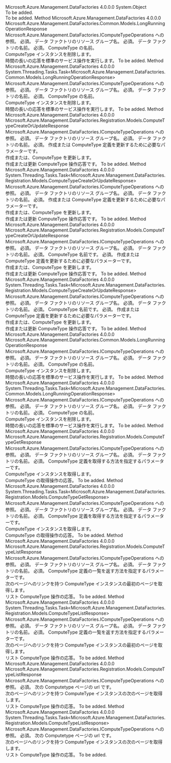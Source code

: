 <Type Name="ComputeTypeOperationsExtensions" FullName="Microsoft.Azure.Management.DataFactories.ComputeTypeOperationsExtensions">
  <TypeSignature Language="C#" Value="public static class ComputeTypeOperationsExtensions" />
  <TypeSignature Language="ILAsm" Value=".class public auto ansi abstract sealed beforefieldinit ComputeTypeOperationsExtensions extends System.Object" />
  <TypeSignature Language="DocId" Value="T:Microsoft.Azure.Management.DataFactories.ComputeTypeOperationsExtensions" />
  <TypeSignature Language="VB.NET" Value="Public Module ComputeTypeOperationsExtensions" />
  <TypeSignature Language="F#" Value="type ComputeTypeOperationsExtensions = class" />
  <AssemblyInfo>
    <AssemblyName>Microsoft.Azure.Management.DataFactories</AssemblyName>
    <AssemblyVersion>4.0.0.0</AssemblyVersion>
  </AssemblyInfo>
  <Base>
    <BaseTypeName>System.Object</BaseTypeName>
  </Base>
  <Interfaces />
  <Docs>
    <summary>To be added.</summary>
    <remarks>To be added.</remarks>
  </Docs>
  <Members>
    <Member MemberName="BeginDelete">
      <MemberSignature Language="C#" Value="public static Microsoft.Azure.Management.DataFactories.Common.Models.LongRunningOperationResponse BeginDelete (this Microsoft.Azure.Management.DataFactories.IComputeTypeOperations operations, string resourceGroupName, string dataFactoryName, string computeTypeName);" />
      <MemberSignature Language="ILAsm" Value=".method public static hidebysig class Microsoft.Azure.Management.DataFactories.Common.Models.LongRunningOperationResponse BeginDelete(class Microsoft.Azure.Management.DataFactories.IComputeTypeOperations operations, string resourceGroupName, string dataFactoryName, string computeTypeName) cil managed" />
      <MemberSignature Language="DocId" Value="M:Microsoft.Azure.Management.DataFactories.ComputeTypeOperationsExtensions.BeginDelete(Microsoft.Azure.Management.DataFactories.IComputeTypeOperations,System.String,System.String,System.String)" />
      <MemberSignature Language="VB.NET" Value="&lt;Extension()&gt;&#xA;Public Function BeginDelete (operations As IComputeTypeOperations, resourceGroupName As String, dataFactoryName As String, computeTypeName As String) As LongRunningOperationResponse" />
      <MemberSignature Language="F#" Value="static member BeginDelete : Microsoft.Azure.Management.DataFactories.IComputeTypeOperations * string * string * string -&gt; Microsoft.Azure.Management.DataFactories.Common.Models.LongRunningOperationResponse" Usage="Microsoft.Azure.Management.DataFactories.ComputeTypeOperationsExtensions.BeginDelete (operations, resourceGroupName, dataFactoryName, computeTypeName)" />
      <MemberType>Method</MemberType>
      <AssemblyInfo>
        <AssemblyName>Microsoft.Azure.Management.DataFactories</AssemblyName>
        <AssemblyVersion>4.0.0.0</AssemblyVersion>
      </AssemblyInfo>
      <ReturnValue>
        <ReturnType>Microsoft.Azure.Management.DataFactories.Common.Models.LongRunningOperationResponse</ReturnType>
      </ReturnValue>
      <Parameters>
        <Parameter Name="operations" Type="Microsoft.Azure.Management.DataFactories.IComputeTypeOperations" RefType="this" />
        <Parameter Name="resourceGroupName" Type="System.String" />
        <Parameter Name="dataFactoryName" Type="System.String" />
        <Parameter Name="computeTypeName" Type="System.String" />
      </Parameters>
      <Docs>
        <param name="operations">
            Microsoft.Azure.Management.DataFactories.IComputeTypeOperations への参照。
            </param>
        <param name="resourceGroupName">
            必須。 データ ファクトリのリソース グループ名。
            </param>
        <param name="dataFactoryName">
            必須。 データ ファクトリの名前。
            </param>
        <param name="computeTypeName">
            必須。 ComputeType の名前。
            </param>
        <summary>
            ComputeType インスタンスを削除します。
            </summary>
        <returns>
            時間の長いの応答を標準のサービス操作を実行します。
            </returns>
        <remarks>To be added.</remarks>
      </Docs>
    </Member>
    <Member MemberName="BeginDeleteAsync">
      <MemberSignature Language="C#" Value="public static System.Threading.Tasks.Task&lt;Microsoft.Azure.Management.DataFactories.Common.Models.LongRunningOperationResponse&gt; BeginDeleteAsync (this Microsoft.Azure.Management.DataFactories.IComputeTypeOperations operations, string resourceGroupName, string dataFactoryName, string computeTypeName);" />
      <MemberSignature Language="ILAsm" Value=".method public static hidebysig class System.Threading.Tasks.Task`1&lt;class Microsoft.Azure.Management.DataFactories.Common.Models.LongRunningOperationResponse&gt; BeginDeleteAsync(class Microsoft.Azure.Management.DataFactories.IComputeTypeOperations operations, string resourceGroupName, string dataFactoryName, string computeTypeName) cil managed" />
      <MemberSignature Language="DocId" Value="M:Microsoft.Azure.Management.DataFactories.ComputeTypeOperationsExtensions.BeginDeleteAsync(Microsoft.Azure.Management.DataFactories.IComputeTypeOperations,System.String,System.String,System.String)" />
      <MemberSignature Language="VB.NET" Value="&lt;Extension()&gt;&#xA;Public Function BeginDeleteAsync (operations As IComputeTypeOperations, resourceGroupName As String, dataFactoryName As String, computeTypeName As String) As Task(Of LongRunningOperationResponse)" />
      <MemberSignature Language="F#" Value="static member BeginDeleteAsync : Microsoft.Azure.Management.DataFactories.IComputeTypeOperations * string * string * string -&gt; System.Threading.Tasks.Task&lt;Microsoft.Azure.Management.DataFactories.Common.Models.LongRunningOperationResponse&gt;" Usage="Microsoft.Azure.Management.DataFactories.ComputeTypeOperationsExtensions.BeginDeleteAsync (operations, resourceGroupName, dataFactoryName, computeTypeName)" />
      <MemberType>Method</MemberType>
      <AssemblyInfo>
        <AssemblyName>Microsoft.Azure.Management.DataFactories</AssemblyName>
        <AssemblyVersion>4.0.0.0</AssemblyVersion>
      </AssemblyInfo>
      <ReturnValue>
        <ReturnType>System.Threading.Tasks.Task&lt;Microsoft.Azure.Management.DataFactories.Common.Models.LongRunningOperationResponse&gt;</ReturnType>
      </ReturnValue>
      <Parameters>
        <Parameter Name="operations" Type="Microsoft.Azure.Management.DataFactories.IComputeTypeOperations" RefType="this" />
        <Parameter Name="resourceGroupName" Type="System.String" />
        <Parameter Name="dataFactoryName" Type="System.String" />
        <Parameter Name="computeTypeName" Type="System.String" />
      </Parameters>
      <Docs>
        <param name="operations">
            Microsoft.Azure.Management.DataFactories.IComputeTypeOperations への参照。
            </param>
        <param name="resourceGroupName">
            必須。 データ ファクトリのリソース グループ名。
            </param>
        <param name="dataFactoryName">
            必須。 データ ファクトリの名前。
            </param>
        <param name="computeTypeName">
            必須。 ComputeType の名前。
            </param>
        <summary>
            ComputeType インスタンスを削除します。
            </summary>
        <returns>
            時間の長いの応答を標準のサービス操作を実行します。
            </returns>
        <remarks>To be added.</remarks>
      </Docs>
    </Member>
    <Member MemberName="CreateOrUpdate">
      <MemberSignature Language="C#" Value="public static Microsoft.Azure.Management.DataFactories.Registration.Models.ComputeTypeCreateOrUpdateResponse CreateOrUpdate (this Microsoft.Azure.Management.DataFactories.IComputeTypeOperations operations, string resourceGroupName, string dataFactoryName, Microsoft.Azure.Management.DataFactories.Registration.Models.ComputeTypeCreateOrUpdateParameters parameters);" />
      <MemberSignature Language="ILAsm" Value=".method public static hidebysig class Microsoft.Azure.Management.DataFactories.Registration.Models.ComputeTypeCreateOrUpdateResponse CreateOrUpdate(class Microsoft.Azure.Management.DataFactories.IComputeTypeOperations operations, string resourceGroupName, string dataFactoryName, class Microsoft.Azure.Management.DataFactories.Registration.Models.ComputeTypeCreateOrUpdateParameters parameters) cil managed" />
      <MemberSignature Language="DocId" Value="M:Microsoft.Azure.Management.DataFactories.ComputeTypeOperationsExtensions.CreateOrUpdate(Microsoft.Azure.Management.DataFactories.IComputeTypeOperations,System.String,System.String,Microsoft.Azure.Management.DataFactories.Registration.Models.ComputeTypeCreateOrUpdateParameters)" />
      <MemberSignature Language="VB.NET" Value="&lt;Extension()&gt;&#xA;Public Function CreateOrUpdate (operations As IComputeTypeOperations, resourceGroupName As String, dataFactoryName As String, parameters As ComputeTypeCreateOrUpdateParameters) As ComputeTypeCreateOrUpdateResponse" />
      <MemberSignature Language="F#" Value="static member CreateOrUpdate : Microsoft.Azure.Management.DataFactories.IComputeTypeOperations * string * string * Microsoft.Azure.Management.DataFactories.Registration.Models.ComputeTypeCreateOrUpdateParameters -&gt; Microsoft.Azure.Management.DataFactories.Registration.Models.ComputeTypeCreateOrUpdateResponse" Usage="Microsoft.Azure.Management.DataFactories.ComputeTypeOperationsExtensions.CreateOrUpdate (operations, resourceGroupName, dataFactoryName, parameters)" />
      <MemberType>Method</MemberType>
      <AssemblyInfo>
        <AssemblyName>Microsoft.Azure.Management.DataFactories</AssemblyName>
        <AssemblyVersion>4.0.0.0</AssemblyVersion>
      </AssemblyInfo>
      <ReturnValue>
        <ReturnType>Microsoft.Azure.Management.DataFactories.Registration.Models.ComputeTypeCreateOrUpdateResponse</ReturnType>
      </ReturnValue>
      <Parameters>
        <Parameter Name="operations" Type="Microsoft.Azure.Management.DataFactories.IComputeTypeOperations" RefType="this" />
        <Parameter Name="resourceGroupName" Type="System.String" />
        <Parameter Name="dataFactoryName" Type="System.String" />
        <Parameter Name="parameters" Type="Microsoft.Azure.Management.DataFactories.Registration.Models.ComputeTypeCreateOrUpdateParameters" />
      </Parameters>
      <Docs>
        <param name="operations">
            Microsoft.Azure.Management.DataFactories.IComputeTypeOperations への参照。
            </param>
        <param name="resourceGroupName">
            必須。 データ ファクトリのリソース グループ名。
            </param>
        <param name="dataFactoryName">
            必須。 データ ファクトリの名前。
            </param>
        <param name="parameters">
            必須。 作成または ComputeType 定義を更新するために必要なパラメーターです。
            </param>
        <summary>
            作成または、ComputeType を更新します。
            </summary>
        <returns>
            作成または更新 ComputeType 操作応答です。
            </returns>
        <remarks>To be added.</remarks>
      </Docs>
    </Member>
    <Member MemberName="CreateOrUpdateAsync">
      <MemberSignature Language="C#" Value="public static System.Threading.Tasks.Task&lt;Microsoft.Azure.Management.DataFactories.Registration.Models.ComputeTypeCreateOrUpdateResponse&gt; CreateOrUpdateAsync (this Microsoft.Azure.Management.DataFactories.IComputeTypeOperations operations, string resourceGroupName, string dataFactoryName, Microsoft.Azure.Management.DataFactories.Registration.Models.ComputeTypeCreateOrUpdateParameters parameters);" />
      <MemberSignature Language="ILAsm" Value=".method public static hidebysig class System.Threading.Tasks.Task`1&lt;class Microsoft.Azure.Management.DataFactories.Registration.Models.ComputeTypeCreateOrUpdateResponse&gt; CreateOrUpdateAsync(class Microsoft.Azure.Management.DataFactories.IComputeTypeOperations operations, string resourceGroupName, string dataFactoryName, class Microsoft.Azure.Management.DataFactories.Registration.Models.ComputeTypeCreateOrUpdateParameters parameters) cil managed" />
      <MemberSignature Language="DocId" Value="M:Microsoft.Azure.Management.DataFactories.ComputeTypeOperationsExtensions.CreateOrUpdateAsync(Microsoft.Azure.Management.DataFactories.IComputeTypeOperations,System.String,System.String,Microsoft.Azure.Management.DataFactories.Registration.Models.ComputeTypeCreateOrUpdateParameters)" />
      <MemberSignature Language="VB.NET" Value="&lt;Extension()&gt;&#xA;Public Function CreateOrUpdateAsync (operations As IComputeTypeOperations, resourceGroupName As String, dataFactoryName As String, parameters As ComputeTypeCreateOrUpdateParameters) As Task(Of ComputeTypeCreateOrUpdateResponse)" />
      <MemberSignature Language="F#" Value="static member CreateOrUpdateAsync : Microsoft.Azure.Management.DataFactories.IComputeTypeOperations * string * string * Microsoft.Azure.Management.DataFactories.Registration.Models.ComputeTypeCreateOrUpdateParameters -&gt; System.Threading.Tasks.Task&lt;Microsoft.Azure.Management.DataFactories.Registration.Models.ComputeTypeCreateOrUpdateResponse&gt;" Usage="Microsoft.Azure.Management.DataFactories.ComputeTypeOperationsExtensions.CreateOrUpdateAsync (operations, resourceGroupName, dataFactoryName, parameters)" />
      <MemberType>Method</MemberType>
      <AssemblyInfo>
        <AssemblyName>Microsoft.Azure.Management.DataFactories</AssemblyName>
        <AssemblyVersion>4.0.0.0</AssemblyVersion>
      </AssemblyInfo>
      <ReturnValue>
        <ReturnType>System.Threading.Tasks.Task&lt;Microsoft.Azure.Management.DataFactories.Registration.Models.ComputeTypeCreateOrUpdateResponse&gt;</ReturnType>
      </ReturnValue>
      <Parameters>
        <Parameter Name="operations" Type="Microsoft.Azure.Management.DataFactories.IComputeTypeOperations" RefType="this" />
        <Parameter Name="resourceGroupName" Type="System.String" />
        <Parameter Name="dataFactoryName" Type="System.String" />
        <Parameter Name="parameters" Type="Microsoft.Azure.Management.DataFactories.Registration.Models.ComputeTypeCreateOrUpdateParameters" />
      </Parameters>
      <Docs>
        <param name="operations">
            Microsoft.Azure.Management.DataFactories.IComputeTypeOperations への参照。
            </param>
        <param name="resourceGroupName">
            必須。 データ ファクトリのリソース グループ名。
            </param>
        <param name="dataFactoryName">
            必須。 データ ファクトリの名前。
            </param>
        <param name="parameters">
            必須。 作成または ComputeType 定義を更新するために必要なパラメーターです。
            </param>
        <summary>
            作成または、ComputeType を更新します。
            </summary>
        <returns>
            作成または更新 ComputeType 操作応答です。
            </returns>
        <remarks>To be added.</remarks>
      </Docs>
    </Member>
    <Member MemberName="CreateOrUpdateWithRawJsonContent">
      <MemberSignature Language="C#" Value="public static Microsoft.Azure.Management.DataFactories.Registration.Models.ComputeTypeCreateOrUpdateResponse CreateOrUpdateWithRawJsonContent (this Microsoft.Azure.Management.DataFactories.IComputeTypeOperations operations, string resourceGroupName, string dataFactoryName, string computeTypeName, Microsoft.Azure.Management.DataFactories.Registration.Models.ComputeTypeCreateOrUpdateWithRawJsonContentParameters parameters);" />
      <MemberSignature Language="ILAsm" Value=".method public static hidebysig class Microsoft.Azure.Management.DataFactories.Registration.Models.ComputeTypeCreateOrUpdateResponse CreateOrUpdateWithRawJsonContent(class Microsoft.Azure.Management.DataFactories.IComputeTypeOperations operations, string resourceGroupName, string dataFactoryName, string computeTypeName, class Microsoft.Azure.Management.DataFactories.Registration.Models.ComputeTypeCreateOrUpdateWithRawJsonContentParameters parameters) cil managed" />
      <MemberSignature Language="DocId" Value="M:Microsoft.Azure.Management.DataFactories.ComputeTypeOperationsExtensions.CreateOrUpdateWithRawJsonContent(Microsoft.Azure.Management.DataFactories.IComputeTypeOperations,System.String,System.String,System.String,Microsoft.Azure.Management.DataFactories.Registration.Models.ComputeTypeCreateOrUpdateWithRawJsonContentParameters)" />
      <MemberSignature Language="VB.NET" Value="&lt;Extension()&gt;&#xA;Public Function CreateOrUpdateWithRawJsonContent (operations As IComputeTypeOperations, resourceGroupName As String, dataFactoryName As String, computeTypeName As String, parameters As ComputeTypeCreateOrUpdateWithRawJsonContentParameters) As ComputeTypeCreateOrUpdateResponse" />
      <MemberSignature Language="F#" Value="static member CreateOrUpdateWithRawJsonContent : Microsoft.Azure.Management.DataFactories.IComputeTypeOperations * string * string * string * Microsoft.Azure.Management.DataFactories.Registration.Models.ComputeTypeCreateOrUpdateWithRawJsonContentParameters -&gt; Microsoft.Azure.Management.DataFactories.Registration.Models.ComputeTypeCreateOrUpdateResponse" Usage="Microsoft.Azure.Management.DataFactories.ComputeTypeOperationsExtensions.CreateOrUpdateWithRawJsonContent (operations, resourceGroupName, dataFactoryName, computeTypeName, parameters)" />
      <MemberType>Method</MemberType>
      <AssemblyInfo>
        <AssemblyName>Microsoft.Azure.Management.DataFactories</AssemblyName>
        <AssemblyVersion>4.0.0.0</AssemblyVersion>
      </AssemblyInfo>
      <ReturnValue>
        <ReturnType>Microsoft.Azure.Management.DataFactories.Registration.Models.ComputeTypeCreateOrUpdateResponse</ReturnType>
      </ReturnValue>
      <Parameters>
        <Parameter Name="operations" Type="Microsoft.Azure.Management.DataFactories.IComputeTypeOperations" RefType="this" />
        <Parameter Name="resourceGroupName" Type="System.String" />
        <Parameter Name="dataFactoryName" Type="System.String" />
        <Parameter Name="computeTypeName" Type="System.String" />
        <Parameter Name="parameters" Type="Microsoft.Azure.Management.DataFactories.Registration.Models.ComputeTypeCreateOrUpdateWithRawJsonContentParameters" />
      </Parameters>
      <Docs>
        <param name="operations">
            Microsoft.Azure.Management.DataFactories.IComputeTypeOperations への参照。
            </param>
        <param name="resourceGroupName">
            必須。 データ ファクトリのリソース グループ名。
            </param>
        <param name="dataFactoryName">
            必須。 データ ファクトリの名前。
            </param>
        <param name="computeTypeName">
            必須。 ComputeType 名前です。
            </param>
        <param name="parameters">
            必須。 作成または ComputeType 定義を更新するために必要なパラメーターです。
            </param>
        <summary>
            作成または、ComputeType を更新します。
            </summary>
        <returns>
            作成または更新 ComputeType 操作応答です。
            </returns>
        <remarks>To be added.</remarks>
      </Docs>
    </Member>
    <Member MemberName="CreateOrUpdateWithRawJsonContentAsync">
      <MemberSignature Language="C#" Value="public static System.Threading.Tasks.Task&lt;Microsoft.Azure.Management.DataFactories.Registration.Models.ComputeTypeCreateOrUpdateResponse&gt; CreateOrUpdateWithRawJsonContentAsync (this Microsoft.Azure.Management.DataFactories.IComputeTypeOperations operations, string resourceGroupName, string dataFactoryName, string computeTypeName, Microsoft.Azure.Management.DataFactories.Registration.Models.ComputeTypeCreateOrUpdateWithRawJsonContentParameters parameters);" />
      <MemberSignature Language="ILAsm" Value=".method public static hidebysig class System.Threading.Tasks.Task`1&lt;class Microsoft.Azure.Management.DataFactories.Registration.Models.ComputeTypeCreateOrUpdateResponse&gt; CreateOrUpdateWithRawJsonContentAsync(class Microsoft.Azure.Management.DataFactories.IComputeTypeOperations operations, string resourceGroupName, string dataFactoryName, string computeTypeName, class Microsoft.Azure.Management.DataFactories.Registration.Models.ComputeTypeCreateOrUpdateWithRawJsonContentParameters parameters) cil managed" />
      <MemberSignature Language="DocId" Value="M:Microsoft.Azure.Management.DataFactories.ComputeTypeOperationsExtensions.CreateOrUpdateWithRawJsonContentAsync(Microsoft.Azure.Management.DataFactories.IComputeTypeOperations,System.String,System.String,System.String,Microsoft.Azure.Management.DataFactories.Registration.Models.ComputeTypeCreateOrUpdateWithRawJsonContentParameters)" />
      <MemberSignature Language="VB.NET" Value="&lt;Extension()&gt;&#xA;Public Function CreateOrUpdateWithRawJsonContentAsync (operations As IComputeTypeOperations, resourceGroupName As String, dataFactoryName As String, computeTypeName As String, parameters As ComputeTypeCreateOrUpdateWithRawJsonContentParameters) As Task(Of ComputeTypeCreateOrUpdateResponse)" />
      <MemberSignature Language="F#" Value="static member CreateOrUpdateWithRawJsonContentAsync : Microsoft.Azure.Management.DataFactories.IComputeTypeOperations * string * string * string * Microsoft.Azure.Management.DataFactories.Registration.Models.ComputeTypeCreateOrUpdateWithRawJsonContentParameters -&gt; System.Threading.Tasks.Task&lt;Microsoft.Azure.Management.DataFactories.Registration.Models.ComputeTypeCreateOrUpdateResponse&gt;" Usage="Microsoft.Azure.Management.DataFactories.ComputeTypeOperationsExtensions.CreateOrUpdateWithRawJsonContentAsync (operations, resourceGroupName, dataFactoryName, computeTypeName, parameters)" />
      <MemberType>Method</MemberType>
      <AssemblyInfo>
        <AssemblyName>Microsoft.Azure.Management.DataFactories</AssemblyName>
        <AssemblyVersion>4.0.0.0</AssemblyVersion>
      </AssemblyInfo>
      <ReturnValue>
        <ReturnType>System.Threading.Tasks.Task&lt;Microsoft.Azure.Management.DataFactories.Registration.Models.ComputeTypeCreateOrUpdateResponse&gt;</ReturnType>
      </ReturnValue>
      <Parameters>
        <Parameter Name="operations" Type="Microsoft.Azure.Management.DataFactories.IComputeTypeOperations" RefType="this" />
        <Parameter Name="resourceGroupName" Type="System.String" />
        <Parameter Name="dataFactoryName" Type="System.String" />
        <Parameter Name="computeTypeName" Type="System.String" />
        <Parameter Name="parameters" Type="Microsoft.Azure.Management.DataFactories.Registration.Models.ComputeTypeCreateOrUpdateWithRawJsonContentParameters" />
      </Parameters>
      <Docs>
        <param name="operations">
            Microsoft.Azure.Management.DataFactories.IComputeTypeOperations への参照。
            </param>
        <param name="resourceGroupName">
            必須。 データ ファクトリのリソース グループ名。
            </param>
        <param name="dataFactoryName">
            必須。 データ ファクトリの名前。
            </param>
        <param name="computeTypeName">
            必須。 ComputeType 名前です。
            </param>
        <param name="parameters">
            必須。 作成または ComputeType 定義を更新するために必要なパラメーターです。
            </param>
        <summary>
            作成または、ComputeType を更新します。
            </summary>
        <returns>
            作成または更新 ComputeType 操作応答です。
            </returns>
        <remarks>To be added.</remarks>
      </Docs>
    </Member>
    <Member MemberName="Delete">
      <MemberSignature Language="C#" Value="public static Microsoft.Azure.Management.DataFactories.Common.Models.LongRunningOperationResponse Delete (this Microsoft.Azure.Management.DataFactories.IComputeTypeOperations operations, string resourceGroupName, string dataFactoryName, string computeTypeName);" />
      <MemberSignature Language="ILAsm" Value=".method public static hidebysig class Microsoft.Azure.Management.DataFactories.Common.Models.LongRunningOperationResponse Delete(class Microsoft.Azure.Management.DataFactories.IComputeTypeOperations operations, string resourceGroupName, string dataFactoryName, string computeTypeName) cil managed" />
      <MemberSignature Language="DocId" Value="M:Microsoft.Azure.Management.DataFactories.ComputeTypeOperationsExtensions.Delete(Microsoft.Azure.Management.DataFactories.IComputeTypeOperations,System.String,System.String,System.String)" />
      <MemberSignature Language="VB.NET" Value="&lt;Extension()&gt;&#xA;Public Function Delete (operations As IComputeTypeOperations, resourceGroupName As String, dataFactoryName As String, computeTypeName As String) As LongRunningOperationResponse" />
      <MemberSignature Language="F#" Value="static member Delete : Microsoft.Azure.Management.DataFactories.IComputeTypeOperations * string * string * string -&gt; Microsoft.Azure.Management.DataFactories.Common.Models.LongRunningOperationResponse" Usage="Microsoft.Azure.Management.DataFactories.ComputeTypeOperationsExtensions.Delete (operations, resourceGroupName, dataFactoryName, computeTypeName)" />
      <MemberType>Method</MemberType>
      <AssemblyInfo>
        <AssemblyName>Microsoft.Azure.Management.DataFactories</AssemblyName>
        <AssemblyVersion>4.0.0.0</AssemblyVersion>
      </AssemblyInfo>
      <ReturnValue>
        <ReturnType>Microsoft.Azure.Management.DataFactories.Common.Models.LongRunningOperationResponse</ReturnType>
      </ReturnValue>
      <Parameters>
        <Parameter Name="operations" Type="Microsoft.Azure.Management.DataFactories.IComputeTypeOperations" RefType="this" />
        <Parameter Name="resourceGroupName" Type="System.String" />
        <Parameter Name="dataFactoryName" Type="System.String" />
        <Parameter Name="computeTypeName" Type="System.String" />
      </Parameters>
      <Docs>
        <param name="operations">
            Microsoft.Azure.Management.DataFactories.IComputeTypeOperations への参照。
            </param>
        <param name="resourceGroupName">
            必須。 データ ファクトリのリソース グループ名。
            </param>
        <param name="dataFactoryName">
            必須。 データ ファクトリの名前。
            </param>
        <param name="computeTypeName">
            必須。 ComputeType の名前。
            </param>
        <summary>
            ComputeType インスタンスを削除します。
            </summary>
        <returns>
            時間の長いの応答を標準のサービス操作を実行します。
            </returns>
        <remarks>To be added.</remarks>
      </Docs>
    </Member>
    <Member MemberName="DeleteAsync">
      <MemberSignature Language="C#" Value="public static System.Threading.Tasks.Task&lt;Microsoft.Azure.Management.DataFactories.Common.Models.LongRunningOperationResponse&gt; DeleteAsync (this Microsoft.Azure.Management.DataFactories.IComputeTypeOperations operations, string resourceGroupName, string dataFactoryName, string computeTypeName);" />
      <MemberSignature Language="ILAsm" Value=".method public static hidebysig class System.Threading.Tasks.Task`1&lt;class Microsoft.Azure.Management.DataFactories.Common.Models.LongRunningOperationResponse&gt; DeleteAsync(class Microsoft.Azure.Management.DataFactories.IComputeTypeOperations operations, string resourceGroupName, string dataFactoryName, string computeTypeName) cil managed" />
      <MemberSignature Language="DocId" Value="M:Microsoft.Azure.Management.DataFactories.ComputeTypeOperationsExtensions.DeleteAsync(Microsoft.Azure.Management.DataFactories.IComputeTypeOperations,System.String,System.String,System.String)" />
      <MemberSignature Language="VB.NET" Value="&lt;Extension()&gt;&#xA;Public Function DeleteAsync (operations As IComputeTypeOperations, resourceGroupName As String, dataFactoryName As String, computeTypeName As String) As Task(Of LongRunningOperationResponse)" />
      <MemberSignature Language="F#" Value="static member DeleteAsync : Microsoft.Azure.Management.DataFactories.IComputeTypeOperations * string * string * string -&gt; System.Threading.Tasks.Task&lt;Microsoft.Azure.Management.DataFactories.Common.Models.LongRunningOperationResponse&gt;" Usage="Microsoft.Azure.Management.DataFactories.ComputeTypeOperationsExtensions.DeleteAsync (operations, resourceGroupName, dataFactoryName, computeTypeName)" />
      <MemberType>Method</MemberType>
      <AssemblyInfo>
        <AssemblyName>Microsoft.Azure.Management.DataFactories</AssemblyName>
        <AssemblyVersion>4.0.0.0</AssemblyVersion>
      </AssemblyInfo>
      <ReturnValue>
        <ReturnType>System.Threading.Tasks.Task&lt;Microsoft.Azure.Management.DataFactories.Common.Models.LongRunningOperationResponse&gt;</ReturnType>
      </ReturnValue>
      <Parameters>
        <Parameter Name="operations" Type="Microsoft.Azure.Management.DataFactories.IComputeTypeOperations" RefType="this" />
        <Parameter Name="resourceGroupName" Type="System.String" />
        <Parameter Name="dataFactoryName" Type="System.String" />
        <Parameter Name="computeTypeName" Type="System.String" />
      </Parameters>
      <Docs>
        <param name="operations">
            Microsoft.Azure.Management.DataFactories.IComputeTypeOperations への参照。
            </param>
        <param name="resourceGroupName">
            必須。 データ ファクトリのリソース グループ名。
            </param>
        <param name="dataFactoryName">
            必須。 データ ファクトリの名前。
            </param>
        <param name="computeTypeName">
            必須。 ComputeType の名前。
            </param>
        <summary>
            ComputeType インスタンスを削除します。
            </summary>
        <returns>
            時間の長いの応答を標準のサービス操作を実行します。
            </returns>
        <remarks>To be added.</remarks>
      </Docs>
    </Member>
    <Member MemberName="Get">
      <MemberSignature Language="C#" Value="public static Microsoft.Azure.Management.DataFactories.Registration.Models.ComputeTypeGetResponse Get (this Microsoft.Azure.Management.DataFactories.IComputeTypeOperations operations, string resourceGroupName, string dataFactoryName, Microsoft.Azure.Management.DataFactories.Registration.Models.ComputeTypeGetParameters parameters);" />
      <MemberSignature Language="ILAsm" Value=".method public static hidebysig class Microsoft.Azure.Management.DataFactories.Registration.Models.ComputeTypeGetResponse Get(class Microsoft.Azure.Management.DataFactories.IComputeTypeOperations operations, string resourceGroupName, string dataFactoryName, class Microsoft.Azure.Management.DataFactories.Registration.Models.ComputeTypeGetParameters parameters) cil managed" />
      <MemberSignature Language="DocId" Value="M:Microsoft.Azure.Management.DataFactories.ComputeTypeOperationsExtensions.Get(Microsoft.Azure.Management.DataFactories.IComputeTypeOperations,System.String,System.String,Microsoft.Azure.Management.DataFactories.Registration.Models.ComputeTypeGetParameters)" />
      <MemberSignature Language="VB.NET" Value="&lt;Extension()&gt;&#xA;Public Function Get (operations As IComputeTypeOperations, resourceGroupName As String, dataFactoryName As String, parameters As ComputeTypeGetParameters) As ComputeTypeGetResponse" />
      <MemberSignature Language="F#" Value="static member Get : Microsoft.Azure.Management.DataFactories.IComputeTypeOperations * string * string * Microsoft.Azure.Management.DataFactories.Registration.Models.ComputeTypeGetParameters -&gt; Microsoft.Azure.Management.DataFactories.Registration.Models.ComputeTypeGetResponse" Usage="Microsoft.Azure.Management.DataFactories.ComputeTypeOperationsExtensions.Get (operations, resourceGroupName, dataFactoryName, parameters)" />
      <MemberType>Method</MemberType>
      <AssemblyInfo>
        <AssemblyName>Microsoft.Azure.Management.DataFactories</AssemblyName>
        <AssemblyVersion>4.0.0.0</AssemblyVersion>
      </AssemblyInfo>
      <ReturnValue>
        <ReturnType>Microsoft.Azure.Management.DataFactories.Registration.Models.ComputeTypeGetResponse</ReturnType>
      </ReturnValue>
      <Parameters>
        <Parameter Name="operations" Type="Microsoft.Azure.Management.DataFactories.IComputeTypeOperations" RefType="this" />
        <Parameter Name="resourceGroupName" Type="System.String" />
        <Parameter Name="dataFactoryName" Type="System.String" />
        <Parameter Name="parameters" Type="Microsoft.Azure.Management.DataFactories.Registration.Models.ComputeTypeGetParameters" />
      </Parameters>
      <Docs>
        <param name="operations">
            Microsoft.Azure.Management.DataFactories.IComputeTypeOperations への参照。
            </param>
        <param name="resourceGroupName">
            必須。 データ ファクトリのリソース グループ名。
            </param>
        <param name="dataFactoryName">
            必須。 データ ファクトリの名前。
            </param>
        <param name="parameters">
            必須。 ComputeType 定義を取得する方法を指定するパラメーターです。
            </param>
        <summary>
            ComputeType インスタンスを取得します。
            </summary>
        <returns>
            ComputeType の取得操作の応答。
            </returns>
        <remarks>To be added.</remarks>
      </Docs>
    </Member>
    <Member MemberName="GetAsync">
      <MemberSignature Language="C#" Value="public static System.Threading.Tasks.Task&lt;Microsoft.Azure.Management.DataFactories.Registration.Models.ComputeTypeGetResponse&gt; GetAsync (this Microsoft.Azure.Management.DataFactories.IComputeTypeOperations operations, string resourceGroupName, string dataFactoryName, Microsoft.Azure.Management.DataFactories.Registration.Models.ComputeTypeGetParameters parameters);" />
      <MemberSignature Language="ILAsm" Value=".method public static hidebysig class System.Threading.Tasks.Task`1&lt;class Microsoft.Azure.Management.DataFactories.Registration.Models.ComputeTypeGetResponse&gt; GetAsync(class Microsoft.Azure.Management.DataFactories.IComputeTypeOperations operations, string resourceGroupName, string dataFactoryName, class Microsoft.Azure.Management.DataFactories.Registration.Models.ComputeTypeGetParameters parameters) cil managed" />
      <MemberSignature Language="DocId" Value="M:Microsoft.Azure.Management.DataFactories.ComputeTypeOperationsExtensions.GetAsync(Microsoft.Azure.Management.DataFactories.IComputeTypeOperations,System.String,System.String,Microsoft.Azure.Management.DataFactories.Registration.Models.ComputeTypeGetParameters)" />
      <MemberSignature Language="VB.NET" Value="&lt;Extension()&gt;&#xA;Public Function GetAsync (operations As IComputeTypeOperations, resourceGroupName As String, dataFactoryName As String, parameters As ComputeTypeGetParameters) As Task(Of ComputeTypeGetResponse)" />
      <MemberSignature Language="F#" Value="static member GetAsync : Microsoft.Azure.Management.DataFactories.IComputeTypeOperations * string * string * Microsoft.Azure.Management.DataFactories.Registration.Models.ComputeTypeGetParameters -&gt; System.Threading.Tasks.Task&lt;Microsoft.Azure.Management.DataFactories.Registration.Models.ComputeTypeGetResponse&gt;" Usage="Microsoft.Azure.Management.DataFactories.ComputeTypeOperationsExtensions.GetAsync (operations, resourceGroupName, dataFactoryName, parameters)" />
      <MemberType>Method</MemberType>
      <AssemblyInfo>
        <AssemblyName>Microsoft.Azure.Management.DataFactories</AssemblyName>
        <AssemblyVersion>4.0.0.0</AssemblyVersion>
      </AssemblyInfo>
      <ReturnValue>
        <ReturnType>System.Threading.Tasks.Task&lt;Microsoft.Azure.Management.DataFactories.Registration.Models.ComputeTypeGetResponse&gt;</ReturnType>
      </ReturnValue>
      <Parameters>
        <Parameter Name="operations" Type="Microsoft.Azure.Management.DataFactories.IComputeTypeOperations" RefType="this" />
        <Parameter Name="resourceGroupName" Type="System.String" />
        <Parameter Name="dataFactoryName" Type="System.String" />
        <Parameter Name="parameters" Type="Microsoft.Azure.Management.DataFactories.Registration.Models.ComputeTypeGetParameters" />
      </Parameters>
      <Docs>
        <param name="operations">
            Microsoft.Azure.Management.DataFactories.IComputeTypeOperations への参照。
            </param>
        <param name="resourceGroupName">
            必須。 データ ファクトリのリソース グループ名。
            </param>
        <param name="dataFactoryName">
            必須。 データ ファクトリの名前。
            </param>
        <param name="parameters">
            必須。 ComputeType 定義を取得する方法を指定するパラメーターです。
            </param>
        <summary>
            ComputeType インスタンスを取得します。
            </summary>
        <returns>
            ComputeType の取得操作の応答。
            </returns>
        <remarks>To be added.</remarks>
      </Docs>
    </Member>
    <Member MemberName="List">
      <MemberSignature Language="C#" Value="public static Microsoft.Azure.Management.DataFactories.Registration.Models.ComputeTypeListResponse List (this Microsoft.Azure.Management.DataFactories.IComputeTypeOperations operations, string resourceGroupName, string dataFactoryName, Microsoft.Azure.Management.DataFactories.Registration.Models.ComputeTypeListParameters parameters);" />
      <MemberSignature Language="ILAsm" Value=".method public static hidebysig class Microsoft.Azure.Management.DataFactories.Registration.Models.ComputeTypeListResponse List(class Microsoft.Azure.Management.DataFactories.IComputeTypeOperations operations, string resourceGroupName, string dataFactoryName, class Microsoft.Azure.Management.DataFactories.Registration.Models.ComputeTypeListParameters parameters) cil managed" />
      <MemberSignature Language="DocId" Value="M:Microsoft.Azure.Management.DataFactories.ComputeTypeOperationsExtensions.List(Microsoft.Azure.Management.DataFactories.IComputeTypeOperations,System.String,System.String,Microsoft.Azure.Management.DataFactories.Registration.Models.ComputeTypeListParameters)" />
      <MemberSignature Language="VB.NET" Value="&lt;Extension()&gt;&#xA;Public Function List (operations As IComputeTypeOperations, resourceGroupName As String, dataFactoryName As String, parameters As ComputeTypeListParameters) As ComputeTypeListResponse" />
      <MemberSignature Language="F#" Value="static member List : Microsoft.Azure.Management.DataFactories.IComputeTypeOperations * string * string * Microsoft.Azure.Management.DataFactories.Registration.Models.ComputeTypeListParameters -&gt; Microsoft.Azure.Management.DataFactories.Registration.Models.ComputeTypeListResponse" Usage="Microsoft.Azure.Management.DataFactories.ComputeTypeOperationsExtensions.List (operations, resourceGroupName, dataFactoryName, parameters)" />
      <MemberType>Method</MemberType>
      <AssemblyInfo>
        <AssemblyName>Microsoft.Azure.Management.DataFactories</AssemblyName>
        <AssemblyVersion>4.0.0.0</AssemblyVersion>
      </AssemblyInfo>
      <ReturnValue>
        <ReturnType>Microsoft.Azure.Management.DataFactories.Registration.Models.ComputeTypeListResponse</ReturnType>
      </ReturnValue>
      <Parameters>
        <Parameter Name="operations" Type="Microsoft.Azure.Management.DataFactories.IComputeTypeOperations" RefType="this" />
        <Parameter Name="resourceGroupName" Type="System.String" />
        <Parameter Name="dataFactoryName" Type="System.String" />
        <Parameter Name="parameters" Type="Microsoft.Azure.Management.DataFactories.Registration.Models.ComputeTypeListParameters" />
      </Parameters>
      <Docs>
        <param name="operations">
            Microsoft.Azure.Management.DataFactories.IComputeTypeOperations への参照。
            </param>
        <param name="resourceGroupName">
            必須。 データ ファクトリのリソース グループ名。
            </param>
        <param name="dataFactoryName">
            必須。 データ ファクトリの名前。
            </param>
        <param name="parameters">
            必須。 ComputeType 定義の一覧を返す方法を指定するパラメーターです。
            </param>
        <summary>
            次のページへのリンクを持つ ComputeType インスタンスの最初のページを取得します。
            </summary>
        <returns>
            リスト ComputeType 操作の応答。
            </returns>
        <remarks>To be added.</remarks>
      </Docs>
    </Member>
    <Member MemberName="ListAsync">
      <MemberSignature Language="C#" Value="public static System.Threading.Tasks.Task&lt;Microsoft.Azure.Management.DataFactories.Registration.Models.ComputeTypeListResponse&gt; ListAsync (this Microsoft.Azure.Management.DataFactories.IComputeTypeOperations operations, string resourceGroupName, string dataFactoryName, Microsoft.Azure.Management.DataFactories.Registration.Models.ComputeTypeListParameters parameters);" />
      <MemberSignature Language="ILAsm" Value=".method public static hidebysig class System.Threading.Tasks.Task`1&lt;class Microsoft.Azure.Management.DataFactories.Registration.Models.ComputeTypeListResponse&gt; ListAsync(class Microsoft.Azure.Management.DataFactories.IComputeTypeOperations operations, string resourceGroupName, string dataFactoryName, class Microsoft.Azure.Management.DataFactories.Registration.Models.ComputeTypeListParameters parameters) cil managed" />
      <MemberSignature Language="DocId" Value="M:Microsoft.Azure.Management.DataFactories.ComputeTypeOperationsExtensions.ListAsync(Microsoft.Azure.Management.DataFactories.IComputeTypeOperations,System.String,System.String,Microsoft.Azure.Management.DataFactories.Registration.Models.ComputeTypeListParameters)" />
      <MemberSignature Language="VB.NET" Value="&lt;Extension()&gt;&#xA;Public Function ListAsync (operations As IComputeTypeOperations, resourceGroupName As String, dataFactoryName As String, parameters As ComputeTypeListParameters) As Task(Of ComputeTypeListResponse)" />
      <MemberSignature Language="F#" Value="static member ListAsync : Microsoft.Azure.Management.DataFactories.IComputeTypeOperations * string * string * Microsoft.Azure.Management.DataFactories.Registration.Models.ComputeTypeListParameters -&gt; System.Threading.Tasks.Task&lt;Microsoft.Azure.Management.DataFactories.Registration.Models.ComputeTypeListResponse&gt;" Usage="Microsoft.Azure.Management.DataFactories.ComputeTypeOperationsExtensions.ListAsync (operations, resourceGroupName, dataFactoryName, parameters)" />
      <MemberType>Method</MemberType>
      <AssemblyInfo>
        <AssemblyName>Microsoft.Azure.Management.DataFactories</AssemblyName>
        <AssemblyVersion>4.0.0.0</AssemblyVersion>
      </AssemblyInfo>
      <ReturnValue>
        <ReturnType>System.Threading.Tasks.Task&lt;Microsoft.Azure.Management.DataFactories.Registration.Models.ComputeTypeListResponse&gt;</ReturnType>
      </ReturnValue>
      <Parameters>
        <Parameter Name="operations" Type="Microsoft.Azure.Management.DataFactories.IComputeTypeOperations" RefType="this" />
        <Parameter Name="resourceGroupName" Type="System.String" />
        <Parameter Name="dataFactoryName" Type="System.String" />
        <Parameter Name="parameters" Type="Microsoft.Azure.Management.DataFactories.Registration.Models.ComputeTypeListParameters" />
      </Parameters>
      <Docs>
        <param name="operations">
            Microsoft.Azure.Management.DataFactories.IComputeTypeOperations への参照。
            </param>
        <param name="resourceGroupName">
            必須。 データ ファクトリのリソース グループ名。
            </param>
        <param name="dataFactoryName">
            必須。 データ ファクトリの名前。
            </param>
        <param name="parameters">
            必須。 ComputeType 定義の一覧を返す方法を指定するパラメーターです。
            </param>
        <summary>
            次のページへのリンクを持つ ComputeType インスタンスの最初のページを取得します。
            </summary>
        <returns>
            リスト ComputeType 操作の応答。
            </returns>
        <remarks>To be added.</remarks>
      </Docs>
    </Member>
    <Member MemberName="ListNext">
      <MemberSignature Language="C#" Value="public static Microsoft.Azure.Management.DataFactories.Registration.Models.ComputeTypeListResponse ListNext (this Microsoft.Azure.Management.DataFactories.IComputeTypeOperations operations, string nextLink);" />
      <MemberSignature Language="ILAsm" Value=".method public static hidebysig class Microsoft.Azure.Management.DataFactories.Registration.Models.ComputeTypeListResponse ListNext(class Microsoft.Azure.Management.DataFactories.IComputeTypeOperations operations, string nextLink) cil managed" />
      <MemberSignature Language="DocId" Value="M:Microsoft.Azure.Management.DataFactories.ComputeTypeOperationsExtensions.ListNext(Microsoft.Azure.Management.DataFactories.IComputeTypeOperations,System.String)" />
      <MemberSignature Language="VB.NET" Value="&lt;Extension()&gt;&#xA;Public Function ListNext (operations As IComputeTypeOperations, nextLink As String) As ComputeTypeListResponse" />
      <MemberSignature Language="F#" Value="static member ListNext : Microsoft.Azure.Management.DataFactories.IComputeTypeOperations * string -&gt; Microsoft.Azure.Management.DataFactories.Registration.Models.ComputeTypeListResponse" Usage="Microsoft.Azure.Management.DataFactories.ComputeTypeOperationsExtensions.ListNext (operations, nextLink)" />
      <MemberType>Method</MemberType>
      <AssemblyInfo>
        <AssemblyName>Microsoft.Azure.Management.DataFactories</AssemblyName>
        <AssemblyVersion>4.0.0.0</AssemblyVersion>
      </AssemblyInfo>
      <ReturnValue>
        <ReturnType>Microsoft.Azure.Management.DataFactories.Registration.Models.ComputeTypeListResponse</ReturnType>
      </ReturnValue>
      <Parameters>
        <Parameter Name="operations" Type="Microsoft.Azure.Management.DataFactories.IComputeTypeOperations" RefType="this" />
        <Parameter Name="nextLink" Type="System.String" />
      </Parameters>
      <Docs>
        <param name="operations">
            Microsoft.Azure.Management.DataFactories.IComputeTypeOperations への参照。
            </param>
        <param name="nextLink">
            必須。 次の Computetype ページの url です。
            </param>
        <summary>
            次のページへのリンクを持つ ComputeType インスタンスの次のページを取得します。
            </summary>
        <returns>
            リスト ComputeType 操作の応答。
            </returns>
        <remarks>To be added.</remarks>
      </Docs>
    </Member>
    <Member MemberName="ListNextAsync">
      <MemberSignature Language="C#" Value="public static System.Threading.Tasks.Task&lt;Microsoft.Azure.Management.DataFactories.Registration.Models.ComputeTypeListResponse&gt; ListNextAsync (this Microsoft.Azure.Management.DataFactories.IComputeTypeOperations operations, string nextLink);" />
      <MemberSignature Language="ILAsm" Value=".method public static hidebysig class System.Threading.Tasks.Task`1&lt;class Microsoft.Azure.Management.DataFactories.Registration.Models.ComputeTypeListResponse&gt; ListNextAsync(class Microsoft.Azure.Management.DataFactories.IComputeTypeOperations operations, string nextLink) cil managed" />
      <MemberSignature Language="DocId" Value="M:Microsoft.Azure.Management.DataFactories.ComputeTypeOperationsExtensions.ListNextAsync(Microsoft.Azure.Management.DataFactories.IComputeTypeOperations,System.String)" />
      <MemberSignature Language="VB.NET" Value="&lt;Extension()&gt;&#xA;Public Function ListNextAsync (operations As IComputeTypeOperations, nextLink As String) As Task(Of ComputeTypeListResponse)" />
      <MemberSignature Language="F#" Value="static member ListNextAsync : Microsoft.Azure.Management.DataFactories.IComputeTypeOperations * string -&gt; System.Threading.Tasks.Task&lt;Microsoft.Azure.Management.DataFactories.Registration.Models.ComputeTypeListResponse&gt;" Usage="Microsoft.Azure.Management.DataFactories.ComputeTypeOperationsExtensions.ListNextAsync (operations, nextLink)" />
      <MemberType>Method</MemberType>
      <AssemblyInfo>
        <AssemblyName>Microsoft.Azure.Management.DataFactories</AssemblyName>
        <AssemblyVersion>4.0.0.0</AssemblyVersion>
      </AssemblyInfo>
      <ReturnValue>
        <ReturnType>System.Threading.Tasks.Task&lt;Microsoft.Azure.Management.DataFactories.Registration.Models.ComputeTypeListResponse&gt;</ReturnType>
      </ReturnValue>
      <Parameters>
        <Parameter Name="operations" Type="Microsoft.Azure.Management.DataFactories.IComputeTypeOperations" RefType="this" />
        <Parameter Name="nextLink" Type="System.String" />
      </Parameters>
      <Docs>
        <param name="operations">
            Microsoft.Azure.Management.DataFactories.IComputeTypeOperations への参照。
            </param>
        <param name="nextLink">
            必須。 次の Computetype ページの url です。
            </param>
        <summary>
            次のページへのリンクを持つ ComputeType インスタンスの次のページを取得します。
            </summary>
        <returns>
            リスト ComputeType 操作の応答。
            </returns>
        <remarks>To be added.</remarks>
      </Docs>
    </Member>
  </Members>
</Type>